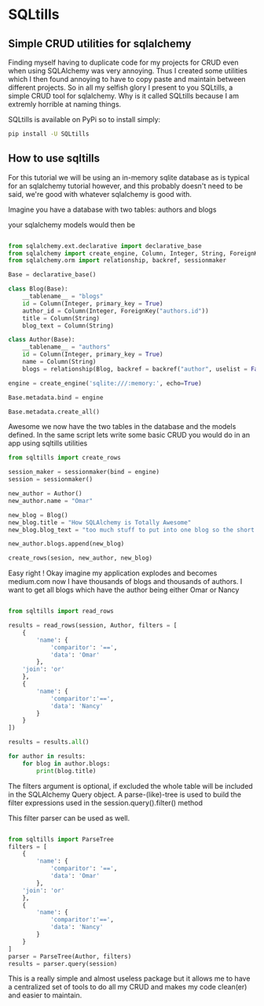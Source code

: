 # SQLtills

## Simple CRUD utilities for sqlalchemy

Finding myself having to duplicate code for my projects for CRUD even when using SQLAlchemy was very annoying. Thus I created some utilities which I then found annoying to have to copy paste and maintain between different projects. So in all my selfish glory I present to you SQLtills, a simple CRUD tool for sqlalchemy. Why is it called SQLtills because I am extremly horrible at naming things.

SQLtills is available on PyPi so to install simply:

```sh
pip install -U SQLtills
```

## How to use sqltills

For this tutorial we will be using an in-memory sqlite database as is typical for an sqlalchemy tutorial however, and this probably doesn't need to be said, we're good with whatever sqlalchemy is good with.

Imagine you have a database with two tables: authors and blogs

your sqlalchemy models would then be

```python

from sqlalchemy.ext.declarative import declarative_base
from sqlalchemy import create_engine, Column, Integer, String, ForeignKey
from sqlalchemy.orm import relationship, backref, sessionmaker

Base = declarative_base()

class Blog(Base):
    __tablename__ = "blogs"
    id = Column(Integer, primary_key = True)
    author_id = Column(Integer, ForeignKey("authors.id"))
    title = Column(String)
    blog_text = Column(String)

class Author(Base):
    __tablename__ = "authors"
    id = Column(Integer, primary_key = True)
    name = Column(String)
    blogs = relationship(Blog, backref = backref("author", uselist = False))

engine = create_engine('sqlite:///:memory:', echo=True)

Base.metadata.bind = engine

Base.metadata.create_all()

```

Awesome we now have the two tables in the database and the models defined. In the same script lets write some basic CRUD  you would do in an app using sqltills utilities

```python
from sqltills import create_rows

session_maker = sessionmaker(bind = engine)
session = sessionmaker()

new_author = Author()
new_author.name = "Omar"

new_blog = Blog()
new_blog.title = "How SQLAlchemy is Totally Awesome"
new_blog.blog_text = "too much stuff to put into one blog so the short answer is because"

new_author.blogs.append(new_blog)

create_rows(sesion, new_author, new_blog)

```

Easy right ! Okay imagine my application explodes and becomes medium.com now I have thousands of blogs and thousands of authors. I want to get all blogs which have the author being either Omar or Nancy

```python

from sqltills import read_rows

results = read_rows(session, Author, filters = [
    {
        'name': {
            'comparitor': '==',
            'data': 'Omar'
        },
    'join': 'or'
    },
    {
        'name': {
            'comparitor':'==',
            'data': 'Nancy'
        }
    }
])

results = results.all()

for author in results:
    for blog in author.blogs:
        print(blog.title)
```

The filters argument is optional, if excluded the whole table will be included in the SQLAlchemy Query object. A parse-(like)-tree is used to build the filter expressions used in the session.query().filter() method

This filter parser can be used as well.

```python

from sqltills import ParseTree
filters = [
    {
        'name': {
            'comparitor': '==',
            'data': 'Omar'
        },
    'join': 'or'
    },
    {
        'name': {
            'comparitor':'==',
            'data': 'Nancy'
        }
    }
]
parser = ParseTree(Author, filters)
results = parser.query(session)

```

This is a really simple and almost useless package but it allows me to have a centralized set of tools to do all my CRUD and makes my code clean(er) and easier to maintain.
